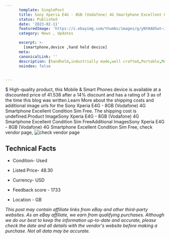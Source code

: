 ```yaml
---
      template: SinglePost
      title: Sony Xperia E4G - 8GB (Vodafone) 4G Smartphone Excellent Condition Sim Free
      status: Published
      date: '2023-02-11'
      featuredImage: 'https://i.ebayimg.com/thumbs/images/g/yNYAAOSwt~Jjm8aR/s-l225.jpg'
      category: News , Updates

      excerpt: >-
        [smartphone,device ,hand held device]
      meta:
      canonicalLink: ''
      description: [handheld,industrially made,well crafted,Portable,Mobile,Compact,Convenient,Lightweight,Maneuverable,Man-portable,Miniature,Carriable,Hand-held,Light,Holdable,Transportable,Mobile device,Pocket-sized,On-the-go,Wireless,Cordless,Compact size,Convenient size, smartphone,device ,hand held device]
      noindex: false

        
---
```

$
    High-quality product, this Mobile & Smart Phones device is available at a discounted price of 41.538 after a 14% discount and has a rating of 3 as of the time this blog was written.Learn More about the shipping costs and additional image urls for the Sony Xperia E4G - 8GB (Vodafone) 4G Smartphone Excellent Condition Sim Free. The shipping cost is undefined.Product ImageSony Xperia E4G - 8GB (Vodafone) 4G Smartphone Excellent Condition Sim FreeAdditional ImagesSony Xperia E4G - 8GB (Vodafone) 4G Smartphone Excellent Condition Sim Free, check vendor page, ![check vendor page](https://origin-galleryplus.ebayimg.com/ws/web/266042819897_2_0_1/225x225.jpg,https://origin-galleryplus.ebayimg.com/ws/web/266042819897_3_0_1/225x225.jpg,https://origin-galleryplus.ebayimg.com/ws/web/266042819897_4_0_1/225x225.jpg,https://origin-galleryplus.ebayimg.com/ws/web/266042819897_5_0_1/225x225.jpg,https://origin-galleryplus.ebayimg.com/ws/web/266042819897_6_0_1/225x225.jpg,https://origin-galleryplus.ebayimg.com/ws/web/266042819897_7_0_1/225x225.jpg,https://origin-galleryplus.ebayimg.com/ws/web/266042819897_8_0_1/225x225.jpg)
    
    

 ## Technical Facts 



     
      

 - Condition- Used 


      

 - Listed Price- 48.30 


      

 - Currency- USD 


      

 - Feedback score - 1733 


      

 - Location - GB 


      
      

 *_This post may contain affiliate links from eBay and other third-party websites. As an eBay affiliate, we earn from qualifying purchases. Although we do our best to keep the information up-to-date and accurate, please check the date and all details with the vendor's website before making a purchase. Not all data may be accurate._*



    
    
    
    
    